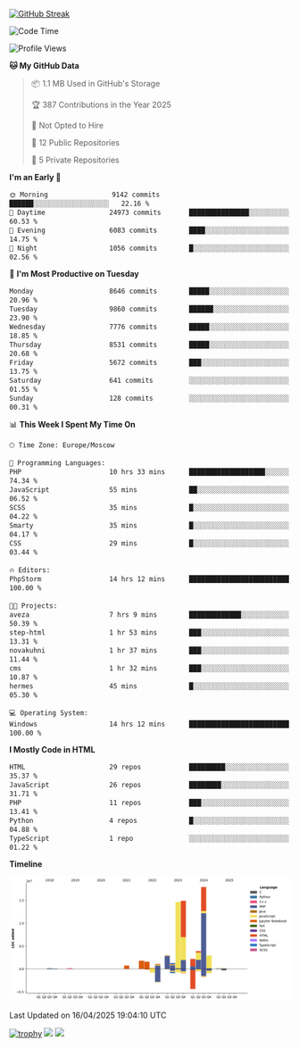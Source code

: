 [![GitHub Streak](https://github-readme-streak-stats.herokuapp.com/?user=yogik10)](https://git.io/streak-stats)
<!--START_SECTION:waka-->
![Code Time](http://img.shields.io/badge/Code%20Time-1%2C267%20hrs%2016%20mins-blue)

![Profile Views](http://img.shields.io/badge/Profile%20Views-0-blue)

**🐱 My GitHub Data** 

> 📦 1.1 MB Used in GitHub's Storage 
 > 
> 🏆 387 Contributions in the Year 2025
 > 
> 🚫 Not Opted to Hire
 > 
> 📜 12 Public Repositories 
 > 
> 🔑 5 Private Repositories 
 > 
**I'm an Early 🐤** 

```text
🌞 Morning                9142 commits        ██████░░░░░░░░░░░░░░░░░░░   22.16 % 
🌆 Daytime                24973 commits       ███████████████░░░░░░░░░░   60.53 % 
🌃 Evening                6083 commits        ████░░░░░░░░░░░░░░░░░░░░░   14.75 % 
🌙 Night                  1056 commits        █░░░░░░░░░░░░░░░░░░░░░░░░   02.56 % 
```
📅 **I'm Most Productive on Tuesday** 

```text
Monday                   8646 commits        █████░░░░░░░░░░░░░░░░░░░░   20.96 % 
Tuesday                  9860 commits        ██████░░░░░░░░░░░░░░░░░░░   23.90 % 
Wednesday                7776 commits        █████░░░░░░░░░░░░░░░░░░░░   18.85 % 
Thursday                 8531 commits        █████░░░░░░░░░░░░░░░░░░░░   20.68 % 
Friday                   5672 commits        ███░░░░░░░░░░░░░░░░░░░░░░   13.75 % 
Saturday                 641 commits         ░░░░░░░░░░░░░░░░░░░░░░░░░   01.55 % 
Sunday                   128 commits         ░░░░░░░░░░░░░░░░░░░░░░░░░   00.31 % 
```


📊 **This Week I Spent My Time On** 

```text
🕑︎ Time Zone: Europe/Moscow

💬 Programming Languages: 
PHP                      10 hrs 33 mins      ███████████████████░░░░░░   74.34 % 
JavaScript               55 mins             ██░░░░░░░░░░░░░░░░░░░░░░░   06.52 % 
SCSS                     35 mins             █░░░░░░░░░░░░░░░░░░░░░░░░   04.22 % 
Smarty                   35 mins             █░░░░░░░░░░░░░░░░░░░░░░░░   04.17 % 
CSS                      29 mins             █░░░░░░░░░░░░░░░░░░░░░░░░   03.44 % 

🔥 Editors: 
PhpStorm                 14 hrs 12 mins      █████████████████████████   100.00 % 

🐱‍💻 Projects: 
aveza                    7 hrs 9 mins        █████████████░░░░░░░░░░░░   50.39 % 
step-html                1 hr 53 mins        ███░░░░░░░░░░░░░░░░░░░░░░   13.31 % 
novakuhni                1 hr 37 mins        ███░░░░░░░░░░░░░░░░░░░░░░   11.44 % 
cms                      1 hr 32 mins        ███░░░░░░░░░░░░░░░░░░░░░░   10.87 % 
hermes                   45 mins             █░░░░░░░░░░░░░░░░░░░░░░░░   05.30 % 

💻 Operating System: 
Windows                  14 hrs 12 mins      █████████████████████████   100.00 % 
```

**I Mostly Code in HTML** 

```text
HTML                     29 repos            █████████░░░░░░░░░░░░░░░░   35.37 % 
JavaScript               26 repos            ████████░░░░░░░░░░░░░░░░░   31.71 % 
PHP                      11 repos            ███░░░░░░░░░░░░░░░░░░░░░░   13.41 % 
Python                   4 repos             █░░░░░░░░░░░░░░░░░░░░░░░░   04.88 % 
TypeScript               1 repo              ░░░░░░░░░░░░░░░░░░░░░░░░░   01.22 % 
```



**Timeline**

![Lines of Code chart](https://raw.githubusercontent.com/Yogik10/Yogik10/main/assets/bar_graph.png)


 Last Updated on 16/04/2025 19:04:10 UTC
<!--END_SECTION:waka-->
[![trophy](https://github-profile-trophy.vercel.app/?username=yogik10)](https://github.com/ryo-ma/github-profile-trophy)
![](https://github-profile-summary-cards.vercel.app/api/cards/profile-details?username=yogik10&theme=solarized_dark)
![](https://github-profile-summary-cards.vercel.app/api/cards/most-commit-language?username=yogik10&theme=solarized_dark)


